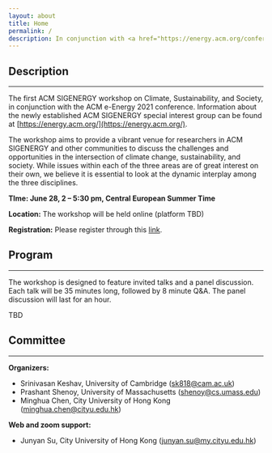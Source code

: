 ```yaml
---
layout: about
title: Home
permalink: /
description: In conjunction with <a href="https://energy.acm.org/conferences/eenergy/2021/">ACM e-Energy 2021 conference</a>
---
```


## Description
---
The first ACM SIGENERGY workshop on Climate, Sustainability, and Society, in conjunction with the ACM e-Energy 2021 conference. Information about the newly established ACM SIGENERGY special interest group can be found at 
[https://energy.acm.org/](https://energy.acm.org/).

The workshop aims to provide a vibrant venue for researchers in ACM SIGENERGY and other communities to discuss the challenges and opportunities in the intersection of climate change, sustainability, and society. While issues within each of the three areas are of great interest on their own, we believe it is essential to look at the dynamic interplay among the three disciplines. 

**TIme: June 28, 2 – 5:30 pm, Central European Summer Time**

**Location:** The workshop will be held online (platform TBD)

**Registration:** Please register through this [link](https://energy.acm.org/conferences/eenergy/2021/registration.php).


## Program
---

The workshop is designed to feature invited talks and a panel discussion. 
Each talk will be 35 minutes long, followed by 8 minute Q&A. 
The panel discussion will last for an hour. 

TBD

## Committee
---

**Organizers:** 
- Srinivasan Keshav, University of Cambridge
([sk818@cam.ac.uk](sk818@cam.ac.uk))
- Prashant Shenoy, University of Massachusetts
([shenoy@cs.umass.edu](shenoy@cs.umass.edu))
- Minghua Chen, City University of Hong Kong
([minghua.chen@cityu.edu.hk](minghua.chen@cityu.edu.hk))

**Web and zoom support:** 
- Junyan Su, City University of Hong Kong
([junyan.su@my.cityu.edu.hk](junyan.su@my.cityu.edu.hk))




